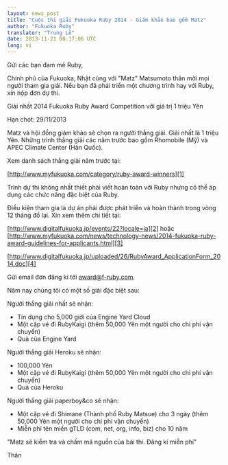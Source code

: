 ```yaml
---
layout: news_post
title: "Cuộc thi giải Fukuoka Ruby 2014 - Giám khảo bao gồm Matz"
author: "Fukuoka Ruby"
translator: "Trung Lê"
date: 2013-11-21 08:17:06 UTC
lang: vi
---
```


Gửi các bạn đam mê Ruby,

Chính phủ của Fukuoka, Nhật cùng với "Matz" Matsumoto thân mời
mọi người tham gia giải. Nếu bạn đã phái triển một chương trình
hay với Ruby, xin nộp đơn dự thi.

Giải nhất 2014 Fukuoka Ruby Award Competition với giá trị 1 triệu Yên

Hạn chót: 29/11/2013

Matz và hội đồng giám khảo sẽ chọn ra người thắng giải. Giải nhất là
1 triệu Yên. Những trình thắng giải các năm trước bao gồm Rhomobile (Mỹ)
và APEC Climate Center (Hàn Quốc).

Xem danh sách thắng giải năm trước tại:

[http://www.myfukuoka.com/category/ruby-award-winners][1]

Trình dự thi không nhất thiết phải viết hoàn toàn với Ruby nhưng có thể
áp dụng các chức năng đặc biệt của Ruby.

Điều kiện tham gia là dự án phải được phát triển và hoàn thành trong vòng 12 tháng đổ lại.
Xin xem thêm chi tiết tại:

[http://www.digitalfukuoka.jp/events/22?locale=ja][2]
hoặc
[http://www.myfukuoka.com/news/technology-news/2014-fukuoka-ruby-award-guidelines-for-applicants.html][3]

[http://www.digitalfukuoka.jp/uploaded/26/RubyAward_ApplicationForm_2014.doc][4]

Gửi email đơn đăng kí tới [award@f-ruby.com][5].

Năm nay chúng tôi có một số giải đặc biệt sau:

Người thắng giải nhất sẽ nhận:

* Tín dụng cho 5,000 giời của Engine Yard Cloud
* Một cặp vé đi RubyKaigi (thêm 50,000 Yên một người cho chi phí vận chuyển)
* Quà của Engine Yard

Người thắng giải Heroku sẽ nhận:

* 100,000 Yên
* Một cặp vé đi RubyKaigi (thêm 50,000 Yên một người cho chi phí vận chuyển)
* Quà của Heroku

Người thắng giải paperboy&co sẽ nhận:

* Một cặp vé đi Shimane (Thành phố Ruby Matsue) cho 3 ngày (thêm 50,000 Yên một người cho chi phí vận chuyển)
* Miễn phí tên miền gTLD (com, net, org, info, biz) cho 10 năm

"Matz sẽ kiểm tra và chấm mã nguồn của bài thi. Đăng kí miễn phí"

Thân

[1]: http://www.myfukuoka.com/category/ruby-award-winners
[2]: http://www.digitalfukuoka.jp/events/22?locale=ja
[3]: http://www.myfukuoka.com/news/technology-news/2014-fukuoka-ruby-award-guidelines-for-applicants.html
[4]: http://www.digitalfukuoka.jp/uploaded/26/RubyAward_ApplicationForm_2014.doc
[5]: mailto:award@f-ruby.com
